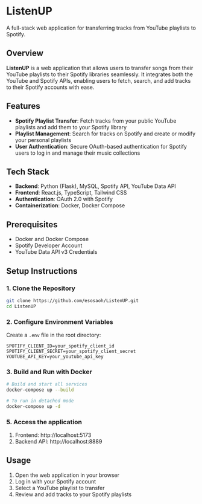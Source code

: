 # ListenUP

A full-stack web application for transferring tracks from YouTube playlists to Spotify.

## Overview

**ListenUP** is a web application that allows users to transfer songs from their YouTube playlists to their Spotify libraries seamlessly. It integrates both the YouTube and Spotify APIs, enabling users to fetch, search, and add tracks to their Spotify accounts with ease.

## Features

- **Spotify Playlist Transfer**: Fetch tracks from your public YouTube playlists and add them to your Spotify library
- **Playlist Management**: Search for tracks on Spotify and create or modify your personal playlists
- **User Authentication**: Secure OAuth-based authentication for Spotify users to log in and manage their music collections

## Tech Stack

- **Backend**: Python (Flask), MySQL, Spotify API, YouTube Data API
- **Frontend**: React.js, TypeScript, Tailwind CSS
- **Authentication**: OAuth 2.0 with Spotify
- **Containerization**: Docker, Docker Compose

## Prerequisites

- Docker and Docker Compose
- Spotify Developer Account
- YouTube Data API v3 Credentials

## Setup Instructions

### 1. Clone the Repository

```bash
git clone https://github.com/esosaoh/ListenUP.git
cd ListenUP
```

### 2. Configure Environment Variables

Create a `.env` file in the root directory:

```plaintext
SPOTIFY_CLIENT_ID=your_spotify_client_id
SPOTIFY_CLIENT_SECRET=your_spotify_client_secret
YOUTUBE_API_KEY=your_youtube_api_key
```

### 3. Build and Run with Docker

```bash
# Build and start all services
docker-compose up --build

# To run in detached mode
docker-compose up -d
```

### 5. Access the application

1. Frontend: http://localhost:5173
2. Backend API: http://localhost:8889

## Usage

1. Open the web application in your browser
2. Log in with your Spotify account
3. Select a YouTube playlist to transfer
4. Review and add tracks to your Spotify playlists
